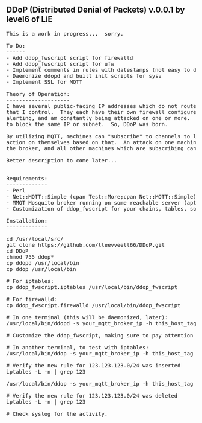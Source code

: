DDoP (Distributed Denial of Packets) v.0.0.1
by level6 of LiE
---------------------------------------------

<pre>
This is a work in progress...  sorry.  

To Do:
------
- Add ddop_fwscript script for firewalld
- Add ddop_fwscript script for ufw
- Implement comments in rules with datestamps (not easy to delete... maybe explore using a separate chain)
- Daemonize ddopd and built init scripts for sysv
- Implement SSL for MQTT

Theory of Operation:
--------------------
I have several public-facing IP addresses which do not route through a single firewall/gateway 
that I control.  They each have their own firewall configured.  I have centralized logging and 
alerting, and am constantly being attacked on one or more.  I got sick of hitting every box 
to block the same IP or subnet.  So, DDoP was born.  

By utilizing MQTT, machines can "subscribe" to channels to listen to, then decide to take 
action on themselves based on that.  An attack on one machine could trigger an MQTT "publish" to 
the broker, and all other machines which are subscribing can then also block the attacker.

Better description to come later...


Requirements:
-------------
- Perl
- Net::MQTT::Simple (cpan Test::More;cpan Net::MQTT::Simple)
- MMQT Mosquito broker running on some reachable server (apt-get install mosquitto)
- Customization of ddop_fwscript for your chains, tables, software, etc.

Installation:
-------------

cd /usr/local/src/
git clone https://github.com/lleevveell66/DDoP.git
cd DDoP
chmod 755 ddop*
cp ddopd /usr/local/bin
cp ddop /usr/local/bin

# For iptables:
cp ddop_fwscript.iptables /usr/local/bin/ddop_fwscript

# For firewalld:
cp ddop_fwscript.firewalld /usr/local/bin/ddop_fwscript

# In one terminal (this will be daemonized, later):
/usr/local/bin/ddopd -s your_mqtt_broker_ip -h this_host_tag

# Customize the ddop_fwscript, making sure to pay attention to the chain names, etc.

# In another terminal, to test with iptables:
/usr/local/bin/ddop -s your_mqtt_broker_ip -h this_host_tag -t insert -i 123.123.123.0/24

# Verify the new rule for 123.123.123.0/24 was inserted
iptables -L -n | grep 123

/usr/local/bin/ddop -s your_mqtt_broker_ip -h this_host_tag -t delete -i 123.123.123.0/24

# Verify the new rule for 123.123.123.0/24 was deleted
iptables -L -n | grep 123

# Check syslog for the activity.

</pre>

